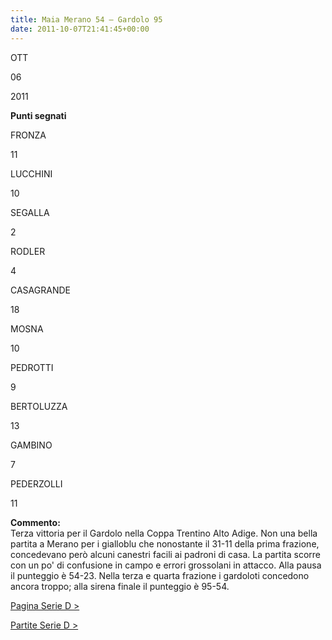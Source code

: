 ```yaml
---
title: Maia Merano 54 – Gardolo 95
date: 2011-10-07T21:41:45+00:00
---
```

OTT

06

2011

**Punti segnati**

FRONZA

11

LUCCHINI

10

SEGALLA

2

RODLER

4

CASAGRANDE

18

MOSNA

10

PEDROTTI

9

BERTOLUZZA

13

GAMBINO

7

PEDERZOLLI

11

**Commento:**  
Terza vittoria per il Gardolo nella Coppa Trentino Alto Adige. Non una bella partita a Merano per i gialloblu che nonostante il 31-11 della prima frazione, concedevano però alcuni canestri facili ai padroni di casa. La partita scorre con un po' di confusione in campo e errori grossolani in attacco. Alla pausa il punteggio è 54-23. Nella terza e quarta frazione i gardoloti concedono ancora troppo; alla sirena finale il punteggio è 95-54.

[Pagina Serie D >](http://www.basketgardolo.it/serie-d)

[Partite Serie D >](http://www.basketgardolo.it/?tag=serie-d&cat=11)